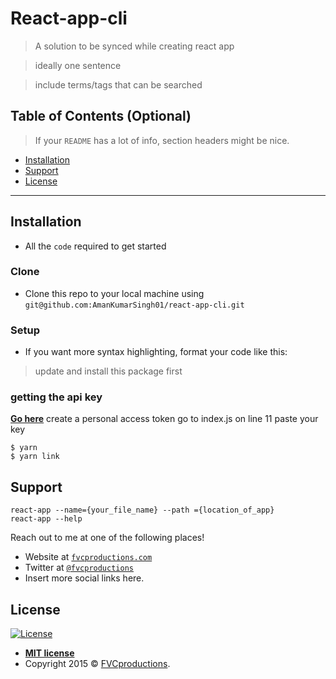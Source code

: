 # React-app-cli

> A solution to be synced while creating react app

> ideally one sentence

> include terms/tags that can be searched

## Table of Contents (Optional)

> If your `README` has a lot of info, section headers might be nice.

- [Installation](#installation)
- [Support](#support)
- [License](#license)


---

## Installation

- All the `code` required to get started

### Clone

- Clone this repo to your local machine using `git@github.com:AmanKumarSingh01/react-app-cli.git`

### Setup

- If you want more syntax highlighting, format your code like this:

> update and install this package first

### getting the api key
<a href="https://github.com/settings/apps" target="_blank">**Go here**</a>
create a personal access token 
go to index.js on line 11 paste your key


```shell
$ yarn
$ yarn link
```

## Support
```shell
react-app --name={your_file_name} --path ={location_of_app}
react-app --help
```
Reach out to me at one of the following places!

- Website at <a href="http://fvcproductions.com" target="_blank">`fvcproductions.com`</a>
- Twitter at <a href="http://twitter.com/fvcproductions" target="_blank">`@fvcproductions`</a>
- Insert more social links here.


## License

[![License](http://img.shields.io/:license-mit-blue.svg?style=flat-square)](http://badges.mit-license.org)

- **[MIT license](http://opensource.org/licenses/mit-license.php)**
- Copyright 2015 © <a href="http://fvcproductions.com" target="_blank">FVCproductions</a>.
